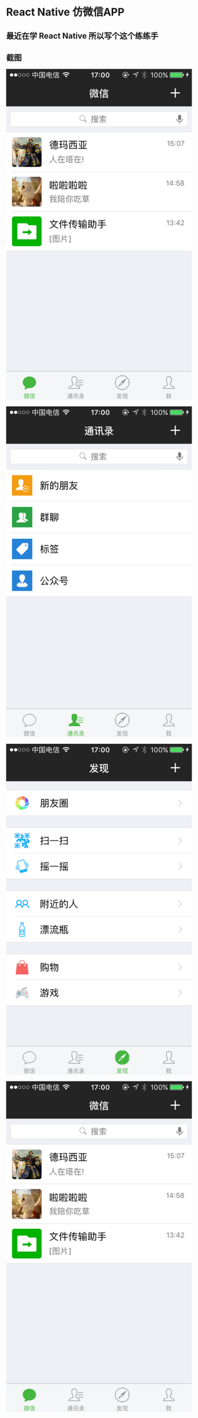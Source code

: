 # React Native 仿微信APP

## 最近在学 React Native 所以写个这个练练手
 
## 截图

![微信](https://github.com/Panmax/ReactNativeWechat/blob/master/screenshot/1.png)

![通讯录](https://github.com/Panmax/ReactNativeWechat/blob/master/screenshot/2.png)

![发现](https://github.com/Panmax/ReactNativeWechat/blob/master/screenshot/3.png)

![我](https://github.com/Panmax/ReactNativeWechat/blob/master/screenshot/1.png)
